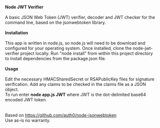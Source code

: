 <b>Node JWT Verifier</b>
</br>
</br>
A basic JSON Web Token (JWT) verifier, decoder and JWT checker for the command line, based on the jsonwebtoken library.
<br/>
<br/>
<b>Installation</b>
<br/>
<br/>
This app is written in node.js, so node.js will need to be download and configured for your operating system. Once installed, clone 
the node-jwt-verifier project locally. Run "node install" from within this project directory to install dependencies
 from the package.json file.
<br/>
<br/>
<b>Usage</b>
<br/>
<br/>
Edit the necessary HMACSharedSecret or RSAPublicKey files for signature verification.  Add any claims to be checked in the claims file as a JSON object.
<br/>
To run enter <b>node app.js JWT</b> where JWT is the dot-delimited base64 encoded JWT token.
<br/>
<br/>
<br/>
Based on https://github.com/auth0/node-jsonwebtoken
<br/>
Use as-is no warranty.
